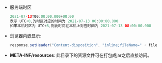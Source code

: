 + 服务端时区

  ```java
  2021-07-13T00:00:00.000+00:00
  表示 UTC+0,的时区对应的时间为 2021-07-13 00:00:00.000
  如果本机时区为 UTC+8,则此时间在本机上对应时间为 2021-07-13 08:00:00.000
  ```


+ 浏览器内嵌显示:

  ```java
  response.setHeader("Content-disposition", "inline;fileName=" + fileName);
  ```




+ **META-INF/resources**: 此目录下的资源文件可在打包成jar之后直接访问。